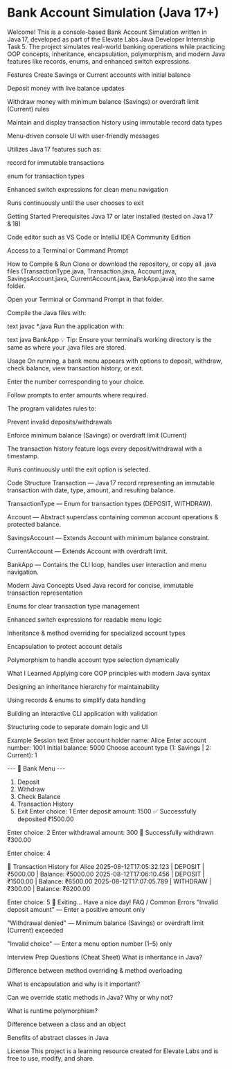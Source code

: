 # Bank Account Simulation (Java 17+)

Welcome! This is a console-based Bank Account Simulation written in Java 17, developed as part of the Elevate Labs Java Developer Internship Task 5.
The project simulates real-world banking operations while practicing OOP concepts, inheritance, encapsulation, polymorphism, and modern Java features like records, enums, and enhanced switch expressions.

Features
Create Savings or Current accounts with initial balance

Deposit money with live balance updates

Withdraw money with minimum balance (Savings) or overdraft limit (Current) rules

Maintain and display transaction history using immutable record data types

Menu-driven console UI with user-friendly messages

Utilizes Java 17 features such as:

record for immutable transactions

enum for transaction types

Enhanced switch expressions for clean menu navigation

Runs continuously until the user chooses to exit

Getting Started
Prerequisites
Java 17 or later installed (tested on Java 17 & 18)

Code editor such as VS Code or IntelliJ IDEA Community Edition

Access to a Terminal or Command Prompt

How to Compile & Run
Clone or download the repository, or copy all .java files
(TransactionType.java, Transaction.java, Account.java, SavingsAccount.java, CurrentAccount.java, BankApp.java) into the same folder.

Open your Terminal or Command Prompt in that folder.

Compile the Java files with:

text
javac *.java
Run the application with:

text
java BankApp
💡 Tip: Ensure your terminal’s working directory is the same as where your .java files are stored.

Usage
On running, a bank menu appears with options to deposit, withdraw, check balance, view transaction history, or exit.

Enter the number corresponding to your choice.

Follow prompts to enter amounts where required.

The program validates rules to:

Prevent invalid deposits/withdrawals

Enforce minimum balance (Savings) or overdraft limit (Current)

The transaction history feature logs every deposit/withdrawal with a timestamp.

Runs continuously until the exit option is selected.

Code Structure
Transaction — Java 17 record representing an immutable transaction with date, type, amount, and resulting balance.

TransactionType — Enum for transaction types (DEPOSIT, WITHDRAW).

Account — Abstract superclass containing common account operations & protected balance.

SavingsAccount — Extends Account with minimum balance constraint.

CurrentAccount — Extends Account with overdraft limit.

BankApp — Contains the CLI loop, handles user interaction and menu navigation.

Modern Java Concepts Used
Java record for concise, immutable transaction representation

Enums for clear transaction type management

Enhanced switch expressions for readable menu logic

Inheritance & method overriding for specialized account types

Encapsulation to protect account details

Polymorphism to handle account type selection dynamically

What I Learned
Applying core OOP principles with modern Java syntax

Designing an inheritance hierarchy for maintainability

Using records & enums to simplify data handling

Building an interactive CLI application with validation

Structuring code to separate domain logic and UI

Example Session
text
Enter account holder name: Alice
Enter account number: 1001
Initial balance: 5000
Choose account type (1: Savings | 2: Current): 1

--- 🏦 Bank Menu ---
1. Deposit
2. Withdraw
3. Check Balance
4. Transaction History
5. Exit
Enter choice: 1
Enter deposit amount: 1500
✅ Successfully deposited ₹1500.00

Enter choice: 2
Enter withdrawal amount: 300
💸 Successfully withdrawn ₹300.00

Enter choice: 4

📜 Transaction History for Alice
2025-08-12T17:05:32.123 | DEPOSIT  | ₹5000.00 | Balance: ₹5000.00
2025-08-12T17:06:10.456 | DEPOSIT  | ₹1500.00 | Balance: ₹6500.00
2025-08-12T17:07:05.789 | WITHDRAW | ₹300.00  | Balance: ₹6200.00

Enter choice: 5
👋 Exiting... Have a nice day!
FAQ / Common Errors
"Invalid deposit amount" — Enter a positive amount only

"Withdrawal denied" — Minimum balance (Savings) or overdraft limit (Current) exceeded

"Invalid choice" — Enter a menu option number (1–5) only

Interview Prep Questions (Cheat Sheet)
What is inheritance in Java?

Difference between method overriding & method overloading

What is encapsulation and why is it important?

Can we override static methods in Java? Why or why not?

What is runtime polymorphism?

Difference between a class and an object

Benefits of abstract classes in Java

License
This project is a learning resource created for Elevate Labs and is free to use, modify, and share.
